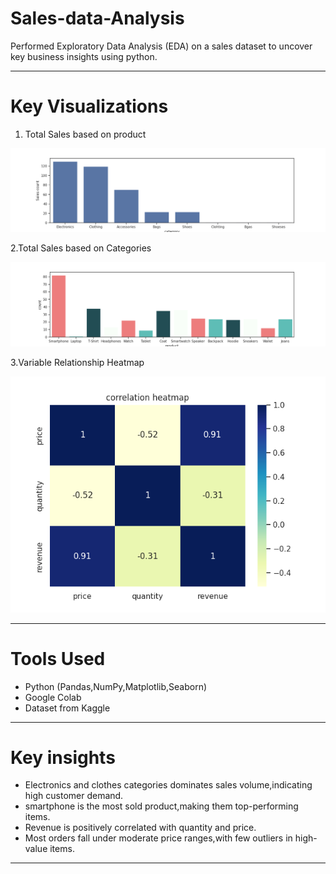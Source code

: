 # **Sales-data-Analysis**
 Performed Exploratory Data Analysis (EDA) on a sales dataset to uncover key business insights using python.

---
# Key Visualizations
  1. Total Sales based on product

  ![Product barplot](https://github.com/mareeswaran82/Sales-data-Analysis/blob/main/images/Sales%20wise%20category.png)

  2.Total Sales based on Categories

  ![Category barplot](https://github.com/mareeswaran82/Sales-data-Analysis/blob/main/images/product%20wise%20sales.png)

  3.Variable Relationship Heatmap

  ![heatmap](https://github.com/mareeswaran82/Sales-data-Analysis/blob/main/images/heatmap.png)

  ---
  # Tools Used  
  - Python (Pandas,NumPy,Matplotlib,Seaborn)
  - Google Colab
  - Dataset from Kaggle

  ---
  # Key insights
  - Electronics and clothes categories dominates sales volume,indicating high customer demand.
  - smartphone is the most sold product,making them top-performing items.
  - Revenue is positively correlated with quantity and price.
  - Most orders fall under moderate price ranges,with few outliers in high-value items.

   ---
